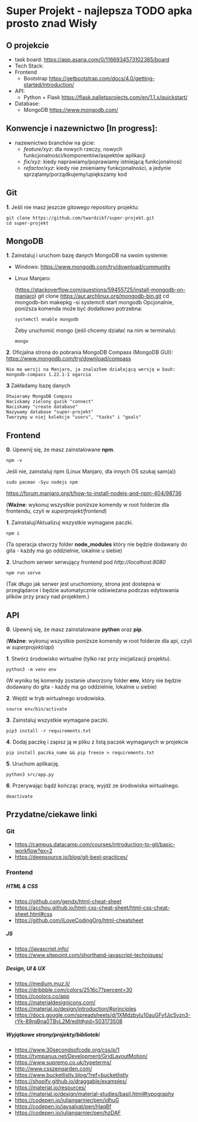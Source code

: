 # Super Projekt - najlepsza TODO apka prosto znad Wisły

## O projekcie
 - task board: https://app.asana.com/0/1166934573102385/board
 - Tech Stack:
  - Frontend
    - Bootstrap https://getbootstrap.com/docs/4.0/getting-started/introduction/
  - API:
    - Python + Flask https://flask.palletsprojects.com/en/1.1.x/quickstart/
  - Database:
    - MongoDB https://www.mongodb.com/

## Konwencje i nazewnictwo [In progress]:
 - nazewnictwo branchów na gicie:
   - *feature/xyz*: dla nowych rzeczy, nowych funkcjonalności/komponentów/aspektów aplikacji
   - *fix/xyz*: kiedy naprawiamy/poprawiamy istniejącą funkcjonalność
   - *refactor/xyz*: kiedy nie zmieniamy funkcjonalności, a jedynie sprzątamy/porządkujemy/upiększamy kod

## Git

**1**. Jeśli nie masz jeszcze gitowego repository projektu:

    git clone https://github.com/twardzikf/super-projekt.git
    cd super-projekt

## MongoDB

**1**. Zainstaluj i uruchom bazę danych MongoDB na swoim systemie:
  - Windows: https://www.mongodb.com/try/download/community
  - Linux Manjaro:

    (https://stackoverflow.com/questions/59455725/install-mongodb-on-manjaro)
        git clone https://aur.archlinux.org/mongodb-bin.git
        cd mongodb-bin
        makepkg -si
        systemctl start mongodb
    Opcjonalnie, poniższa komenda może być dodatkowo potrzebna:

        systemctl enable mongodb

    Żeby uruchomić mongo (jeśli chcemy działać na nim w terminalu):

        mongo

**2**. Oficjalna strona do pobrania MongoDB Compass (MongoDB GUI):
	https://www.mongodb.com/try/download/compass

	Nie ma wersji na Manjaro, ja znalazłem działającą wersję w bauh: mongodb-compass 1.22.1-1 ogarcia

**3** Zakładamy bazę danych

	Otwieramy MongoDB Compass
	Naciskamy zielony guzik "connect"
	Naciskamy "create database"
	Nazywamy database "super-projekt"
	Tworzymy w niej kolekcje "users", "tasks" i "goals"

## Frontend

**0**. Upewnij się, że masz zainstalowane **npm**.

    npm -v

Jeśli nie, zainstaluj npm (Linux Manjaro, dla innych OS szukaj sam(a))

    sudo pacman -Syu nodejs npm

https://forum.manjaro.org/t/how-to-install-nodejs-and-npm-404/98736

(**Ważne**: wykonuj wszystkie poniższe komendy w root folderze dla frontendu, czyli w *superprojekt/frontend*)

**1**. Zainstaluj/Aktualizuj wszystkie wymagane paczki.

    npm i

(Ta operacja stworzy folder **node_modules** który nie będzie dodawany do gita - każdy ma go oddzielnie, lokalnie u siebie)

**2**. Uruchom serwer serwujący frontend pod *http://localhost:8080*

    npm run serve

(Tak długo jak serwer jest uruchomiony, strona jest dostepna w przeglądarce i będzie automatycznie odświeżana podczas edytowania plików przy pracy nad projektem.)

## API

**0**. Upewnij się, że masz zainstalowane **python** oraz **pip**.

(**Ważne**: wykonuj wszystkie poniższe komendy w root folderze dla api, czyli w *superprojekt/api*)

**1**. Stwórz środowisko wirtualne (tylko raz przy inicjalizacji projektu).

    python3 -m venv env

(W wyniku tej komendy zostanie utworzony folder **env**, który nie będzie dodawany do gita - każdy ma go oddzielnie, lokalnie u siebie)

**2**. Wejdź w tryb wirtualnego srodowiska.

    source env/bin/activate

**3**. Zainstaluj wszystkie wymagane paczki.

    pip3 install -r requirements.txt

**4**. Dodaj paczkę i zapisz ją w pliku z listą paczek wymaganych w projekcie

    pip install paczka_name && pip freeze > requirements.txt

**5**. Uruchom aplikację.

    python3 src/app.py

**6**. Przerywając bądź kończąc pracę, wyjdź ze środowiska wirtualnego.

    deactivate

## Przydatne/ciekawe linki

### Git
- https://campus.datacamp.com/courses/introduction-to-git/basic-workflow?ex=2
- https://deepsource.io/blog/git-best-practices/

### Frontend

##### HTML & CSS
- https://github.com/gendx/html-cheat-sheet
- https://acchou.github.io/html-css-cheat-sheet/html-css-cheat-sheet.html#css
- https://github.com/iLoveCodingOrg/html-cheatsheet

##### JS
- https://javascript.info/
- https://www.sitepoint.com/shorthand-javascript-techniques/

##### Design, UI & UX
- https://medium.muz.li/
- https://dribbble.com/colors/2516c7?percent=30
- https://coolors.co/app
- https://materialdesignicons.com/
- https://material.io/design/introduction/#principles
- https://docs.google.com/spreadsheets/d/1XMdzbylu10auGFyfJjc5yzn3-rYk-89rqBna0TBvL2M/edit#gid=503173508


##### Wyjątkowe strony/projekty/biblioteki
- https://www.30secondsofcode.org/css/p/1
- https://tympanus.net/Development/GridLayoutMotion/
- https://www.supremo.co.uk/typeterms/
- http://www.csszengarden.com/
- https://www.bucketlistly.blog/?ref=bucketlistly
- https://shopify.github.io/draggable/examples/
- https://material.io/resources/
- https://material.io/design/material-studies/basil.html#typography
- https://codepen.io/juliangarnier/pen/idhuG
- https://codepen.io/jaysalvat/pen/HaqBf
- https://codepen.io/juliangarnier/pen/hzDAF
